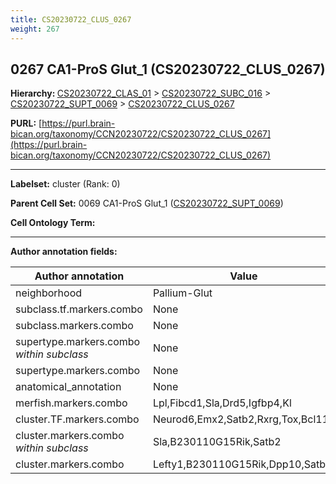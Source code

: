 ```yaml
---
title: CS20230722_CLUS_0267
weight: 267
---
```

## 0267 CA1-ProS Glut_1 (CS20230722_CLUS_0267)
<b>Hierarchy: </b>
[CS20230722_CLAS_01](../CS20230722_CLAS_01) >
[CS20230722_SUBC_016](../CS20230722_SUBC_016) >
[CS20230722_SUPT_0069](../CS20230722_SUPT_0069) >
[CS20230722_CLUS_0267](../CS20230722_CLUS_0267)

**PURL:** [https://purl.brain-bican.org/taxonomy/CCN20230722/CS20230722_CLUS_0267](https://purl.brain-bican.org/taxonomy/CCN20230722/CS20230722_CLUS_0267)

---


**Labelset:** cluster (Rank: 0)

**Parent Cell Set:** 0069 CA1-ProS Glut_1 ([CS20230722_SUPT_0069](../CS20230722_SUPT_0069))



**Cell Ontology Term:** 

[MARKER GENES.]: #


---

[TRANSFERRED ANNOTATIONS.]: #


[AUTHOR ANNOTATION FIELDS.]: #


**Author annotation fields:**

| Author annotation | Value |
|-------------------|-------|
|neighborhood|Pallium-Glut|
|subclass.tf.markers.combo|None|
|subclass.markers.combo|None|
|supertype.markers.combo _within subclass_|None|
|supertype.markers.combo|None|
|anatomical_annotation|None|
|merfish.markers.combo|Lpl,Fibcd1,Sla,Drd5,Igfbp4,Kl|
|cluster.TF.markers.combo|Neurod6,Emx2,Satb2,Rxrg,Tox,Bcl11b|
|cluster.markers.combo _within subclass_|Sla,B230110G15Rik,Satb2|
|cluster.markers.combo|Lefty1,B230110G15Rik,Dpp10,Satb2|
